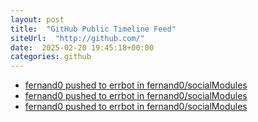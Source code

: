 ```yaml
---
layout: post
title:  "GitHub Public Timeline Feed"
siteUrl:  "http://github.com/"
date:  2025-02-20 19:45:18+00:00
categories: github
---
```

*  [fernand0 pushed to errbot in fernand0/socialModules](https://github.com/fernand0/socialModules/compare/b47547c938...e7ceb0374b)
*  [fernand0 pushed to errbot in fernand0/socialModules](https://github.com/fernand0/socialModules/compare/b1257c18d3...b47547c938)
*  [fernand0 pushed to errbot in fernand0/socialModules](https://github.com/fernand0/socialModules/compare/4b122cdc86...b1257c18d3)
